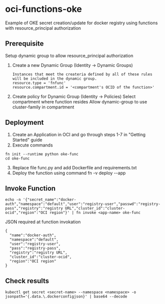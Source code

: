 # oci-functions-oke

Example of OKE secret creation/update for docker registry using functions with resource_principal authorization

## Prerequisite

Setup dynamic group to allow resource_principal authorization
1. Create a new Dynamic Group (Identity -> Dynamic Groups)
   ```
   Instances that meet the createria defined by all of these rules will be included in the dynamic group.
   resource.type = 'fnfunc'
   resource.compartment.id = '<compartment's OCID of the function>'
   ```
2. Create policy for Dynamic Group (Identity -> Policies) 
   Select compartment where function resides
   Allow dynamic-group <function-dynamic-group> to use cluster-family in compartment <compartment-namef for OKE cluster>
   

## Deployment

1. Create an Application in OCI and go through steps 1-7 in "Getting Started" guide
2. Execute commands
```
fn init --runtime python oke-func
cd oke-func
```
3. Replace file func.py and add Dockerfile and requirements.txt
4. Deploy the function using command fn -v deploy --app <app-name>

## Invoke Function

```
echo -n '{"secret_name":"docker-auth","namespace":"default","user":"registry-user","passwd":"registry-pass","registry":"registry URL","cluster_id":"cluster-ocid","region":"OCI region"}' | fn invoke <app-name> oke-func
```

JSON required at function invokation

```
{
  "name":"docker-auth",
  "namespace":"default",
  "user":"registry-user",
  "pass":"registry-pass",
  "registry":"registry URL",
  "cluster_id":"cluster-ocid",
  "region":"OCI region"
}
```

## Check results

```
kubectl get secret <secret-name> --namespace <namespace> -o jsonpath='{.data.\.dockerconfigjson}' | base64 --decode
```

